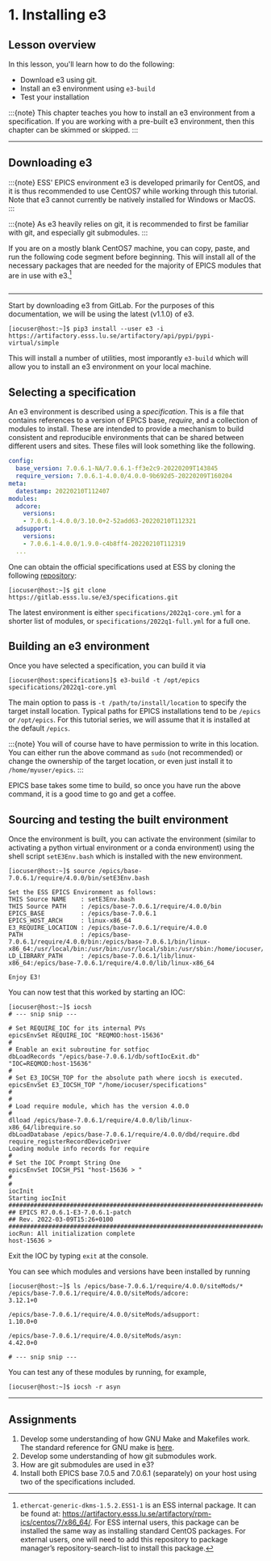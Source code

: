 # 1. Installing e3

## Lesson overview

In this lesson, you'll learn how to do the following:

* Download e3 using git.
* Install an e3 environment using `e3-build`
* Test your installation

:::{note}
This chapter teaches you how to install an e3 environment from a specification.
If you are working with a pre-built e3 environment, then this chapter can be
skimmed or skipped.
:::

---

## Downloading e3

:::{note}
ESS' EPICS environment e3 is developed primarily for CentOS, and it is thus
recommended to use CentOS7 while working through this tutorial. Note that e3
cannot currently be natively installed for Windows or MacOS.
:::

:::{note}
As e3 heavily relies on git, it is recommended to first be familiar with git,
and especially git submodules.
:::

If you are on a mostly blank CentOS7 machine, you can copy, paste, and run the
following code segment before beginning. This will install all of the necessary
packages that are needed for the majority of EPICS modules that are in use with
e3.[^prereqpkg]

```{include} ../../../includes/deps.md
```

---

Start by downloading e3 from GitLab. For the purposes of this documentation, we
will be using the latest (v1.1.0) of e3.

```console
[iocuser@host:~]$ pip3 install --user e3 -i https://artifactory.esss.lu.se/artifactory/api/pypi/pypi-virtual/simple
```

This will install a number of utilities, most imporantly `e3-build` which will
allow you to install an e3 environment on your local machine.

## Selecting a specification

An e3 environment is described using a *specification*. This is a file that contains references
to a version of EPICS base, *require*, and a collection of modules to install. These are intended
to provide a mechanism to build consistent and reproducible environments that can be shared
between different users and sites. These files will look something like the following.

```yaml
config:
  base_version: 7.0.6.1-NA/7.0.6.1-ff3e2c9-20220209T143845
  require_version: 7.0.6.1-4.0.0/4.0.0-9b692d5-20220209T160204
meta:
  datestamp: 20220210T112407
modules:
  adcore:
    versions:
    - 7.0.6.1-4.0.0/3.10.0+2-52add63-20220210T112321
  adsupport:
    versions:
    - 7.0.6.1-4.0.0/1.9.0-c4b8ff4-20220210T112319
  ...
```

One can obtain the official specifications used at ESS by cloning the following
[repository](https://gitlab.esss.lu.se/e3/specifications.git):

```console
[iocuser@host:~]$ git clone https://gitlab.esss.lu.se/e3/specifications.git
```

The latest environment is either `specifications/2022q1-core.yml` for a shorter
list of modules, or `specifications/2022q1-full.yml` for a full one.

## Building an e3 environment

Once you have selected a specification, you can build it via

```console
[iocuser@host:specifications]$ e3-build -t /opt/epics specifications/2022q1-core.yml
```

The main option to pass is `-t /path/to/install/location` to specify the target
install location. Typical paths for EPICS installations tend to be `/epics` or
`/opt/epics`. For this tutorial series, we will assume that it is installed at
the default `/epics`.

:::{note}
You will of course have to have permission to write in this location. You can
either run the above command as `sudo` (not recommended) or change the ownership
of the target location, or even just install it to `/home/myuser/epics`.
:::

EPICS base takes some time to build, so once you have run the above command,
it is a good time to go and get a coffee.

## Sourcing and testing the built environment

Once the environment is built, you can activate the environment (similar to
activating a python virtual environment or a conda environment) using the
shell script `setE3Env.bash` which is installed with the new environment.

```console
[iocuser@host:~]$ source /epics/base-7.0.6.1/require/4.0.0/bin/setE3Env.bash

Set the ESS EPICS Environment as follows:
THIS Source NAME    : setE3Env.bash
THIS Source PATH    : /epics/base-7.0.6.1/require/4.0.0/bin
EPICS_BASE          : /epics/base-7.0.6.1
EPICS_HOST_ARCH     : linux-x86_64
E3_REQUIRE_LOCATION : /epics/base-7.0.6.1/require/4.0.0
PATH                : /epics/base-7.0.6.1/require/4.0.0/bin:/epics/base-7.0.6.1/bin/linux-x86_64:/usr/local/bin:/usr/bin:/usr/local/sbin:/usr/sbin:/home/iocuser/.local/bin:/home/iocuser/bin
LD_LIBRARY_PATH     : /epics/base-7.0.6.1/lib/linux-x86_64:/epics/base-7.0.6.1/require/4.0.0/lib/linux-x86_64

Enjoy E3!
```

You can now test that this worked by starting an IOC:

```console
[iocuser@host:~]$ iocsh
# --- snip snip ---

# Set REQUIRE_IOC for its internal PVs
epicsEnvSet REQUIRE_IOC "REQMOD:host-15636"
#
# Enable an exit subroutine for sotfioc
dbLoadRecords "/epics/base-7.0.6.1/db/softIocExit.db" "IOC=REQMOD:host-15636"
#
# Set E3_IOCSH_TOP for the absolute path where iocsh is executed.
epicsEnvSet E3_IOCSH_TOP "/home/iocuser/specifications"
#
#
# Load require module, which has the version 4.0.0
#
dlload /epics/base-7.0.6.1/require/4.0.0/lib/linux-x86_64/librequire.so
dbLoadDatabase /epics/base-7.0.6.1/require/4.0.0/dbd/require.dbd
require_registerRecordDeviceDriver
Loading module info records for require
#
# Set the IOC Prompt String One
epicsEnvSet IOCSH_PS1 "host-15636 > "
#
#
iocInit
Starting iocInit
############################################################################
## EPICS R7.0.6.1-E3-7.0.6.1-patch
## Rev. 2022-03-09T15:26+0100
############################################################################
iocRun: All initialization complete
host-15636 >
```

Exit the IOC by typing `exit` at the console.

You can see which modules and versions have been installed by running
```console
[iocuser@host:~]$ ls /epics/base-7.0.6.1/require/4.0.0/siteMods/*
/epics/base-7.0.6.1/require/4.0.0/siteMods/adcore:
3.12.1+0

/epics/base-7.0.6.1/require/4.0.0/siteMods/adsupport:
1.10.0+0

/epics/base-7.0.6.1/require/4.0.0/siteMods/asyn:
4.42.0+0

# --- snip snip ---
```

You can test any of these modules by running, for example,

```console
[iocuser@host:~]$ iocsh -r asyn
```

---

## Assignments

1. Develop some understanding of how GNU Make and Makefiles work. The standard
   reference for GNU make is
   [here](https://www.gnu.org/software/make/manual/html_node/index.html).
2. Develop some understanding of how git submodules work.
3. How are git submodules are used in e3?
4. Install both EPICS base 7.0.5 and 7.0.6.1 (separately) on your host using two
   of the specifications included.

[^prereqpkg]: `ethercat-generic-dkms-1.5.2.ESS1-1` is an ESS internal package.
  It can be found at:
  <https://artifactory.esss.lu.se/artifactory/rpm-ics/centos/7/x86_64/>. For ESS
  internal users, this package can be installed the same way as installing
  standard CentOS packages. For external users, one will need to add this
  repository to package manager’s repository-search-list to install this
  package.
